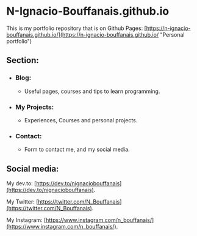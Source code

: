 # N-Ignacio-Bouffanais.github.io
This is my portfolio repository that is on Github Pages: [https://n-ignacio-bouffanais.github.io/](https://n-ignacio-bouffanais.github.io/ "Personal portfolio")

## Section:
* ### Blog:
    * Useful pages, courses and tips to learn programming.
* ### My Projects:
    * Experiences, Courses and personal projects.
* ### Contact:
    * Form to contact me, and my social media.

## Social media:
My dev.to: [https://dev.to/nignaciobouffanais](https://dev.to/nignaciobouffanais).

My Twitter: [https://twitter.com/N_Bouffanais](https://twitter.com/N_Bouffanais).

My Instagram: [https://www.instagram.com/n_bouffanais/](https://www.instagram.com/n_bouffanais/).


